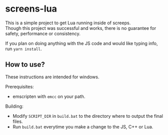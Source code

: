 # screens-lua
This is a simple project to get Lua running inside of screeps.  
Though this project was successful and works, there is no guarantee for safety, performance or consistency.  

If you plan on doing anything with the JS code and would like typing info, run `yarn install`.  

## How to use?
These instructions are intended for windows.  

Prerequisites:  
- emscripten with `emcc` on your path.  

Building:  
- Modify `SCRIPT_DIR` in `build.bat` to the directory where to output the final files.  
- Run `build.bat` everytime you make a change to the JS, C++ or Lua.  
